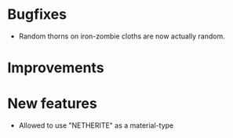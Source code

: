 # Bugfixes
* Random thorns on iron-zombie cloths are now actually random.

# Improvements

# New features
* Allowed to use "NETHERITE" as a material-type
